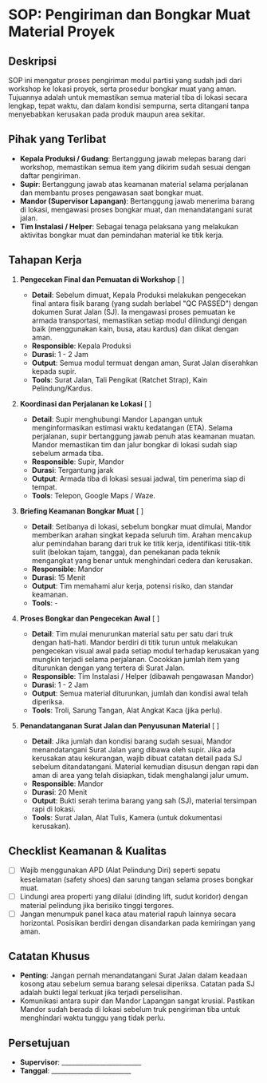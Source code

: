 # SOP: Pengiriman dan Bongkar Muat Material Proyek

## Deskripsi
SOP ini mengatur proses pengiriman modul partisi yang sudah jadi dari workshop ke lokasi proyek, serta prosedur bongkar muat yang aman. Tujuannya adalah untuk memastikan semua material tiba di lokasi secara lengkap, tepat waktu, dan dalam kondisi sempurna, serta ditangani tanpa menyebabkan kerusakan pada produk maupun area sekitar.

## Pihak yang Terlibat
- **Kepala Produksi / Gudang**: Bertanggung jawab melepas barang dari workshop, memastikan semua item yang dikirim sudah sesuai dengan daftar pengiriman.
- **Supir**: Bertanggung jawab atas keamanan material selama perjalanan dan membantu proses pengawasan saat bongkar muat.
- **Mandor (Supervisor Lapangan)**: Bertanggung jawab menerima barang di lokasi, mengawasi proses bongkar muat, dan menandatangani surat jalan.
- **Tim Instalasi / Helper**: Sebagai tenaga pelaksana yang melakukan aktivitas bongkar muat dan pemindahan material ke titik kerja.

## Tahapan Kerja
1. **Pengecekan Final dan Pemuatan di Workshop** [ ]
   - **Detail**: Sebelum dimuat, Kepala Produksi melakukan pengecekan final antara fisik barang (yang sudah berlabel "QC PASSED") dengan dokumen Surat Jalan (SJ). Ia mengawasi proses pemuatan ke armada transportasi, memastikan setiap modul dilindungi dengan baik (menggunakan kain, busa, atau kardus) dan diikat dengan aman.
   - **Responsible**: Kepala Produksi
   - **Durasi**: 1 - 2 Jam
   - **Output**: Semua modul termuat dengan aman, Surat Jalan diserahkan kepada supir.
   - **Tools**: Surat Jalan, Tali Pengikat (Ratchet Strap), Kain Pelindung/Kardus.

2. **Koordinasi dan Perjalanan ke Lokasi** [ ]
   - **Detail**: Supir menghubungi Mandor Lapangan untuk menginformasikan estimasi waktu kedatangan (ETA). Selama perjalanan, supir bertanggung jawab penuh atas keamanan muatan. Mandor memastikan tim dan jalur bongkar di lokasi sudah siap sebelum armada tiba.
   - **Responsible**: Supir, Mandor
   - **Durasi**: Tergantung jarak
   - **Output**: Armada tiba di lokasi sesuai jadwal, tim penerima siap di tempat.
   - **Tools**: Telepon, Google Maps / Waze.

3. **Briefing Keamanan Bongkar Muat** [ ]
   - **Detail**: Setibanya di lokasi, sebelum bongkar muat dimulai, Mandor memberikan arahan singkat kepada seluruh tim. Arahan mencakup alur pemindahan barang dari truk ke titik kerja, identifikasi titik-titik sulit (belokan tajam, tangga), dan penekanan pada teknik mengangkat yang benar untuk menghindari cedera dan kerusakan.
   - **Responsible**: Mandor
   - **Durasi**: 15 Menit
   - **Output**: Tim memahami alur kerja, potensi risiko, dan standar keamanan.
   - **Tools**: -

4. **Proses Bongkar dan Pengecekan Awal** [ ]
   - **Detail**: Tim mulai menurunkan material satu per satu dari truk dengan hati-hati. Mandor berdiri di titik turun untuk melakukan pengecekan visual awal pada setiap modul terhadap kerusakan yang mungkin terjadi selama perjalanan. Cocokkan jumlah item yang diturunkan dengan yang tertera di Surat Jalan.
   - **Responsible**: Tim Instalasi / Helper (dibawah pengawasan Mandor)
   - **Durasi**: 1 - 2 Jam
   - **Output**: Semua material diturunkan, jumlah dan kondisi awal telah diperiksa.
   - **Tools**: Troli, Sarung Tangan, Alat Angkat Kaca (jika perlu).

5. **Penandatanganan Surat Jalan dan Penyusunan Material** [ ]
   - **Detail**: Jika jumlah dan kondisi barang sudah sesuai, Mandor menandatangani Surat Jalan yang dibawa oleh supir. Jika ada kerusakan atau kekurangan, wajib dibuat catatan detail pada SJ sebelum ditandatangani. Material kemudian disusun dengan rapi dan aman di area yang telah disiapkan, tidak menghalangi jalur umum.
   - **Responsible**: Mandor
   - **Durasi**: 20 Menit
   - **Output**: Bukti serah terima barang yang sah (SJ), material tersimpan rapi di lokasi.
   - **Tools**: Surat Jalan, Alat Tulis, Kamera (untuk dokumentasi kerusakan).

## Checklist Keamanan & Kualitas
- [ ] Wajib menggunakan APD (Alat Pelindung Diri) seperti sepatu keselamatan (safety shoes) dan sarung tangan selama proses bongkar muat.
- [ ] Lindungi area properti yang dilalui (dinding lift, sudut koridor) dengan material pelindung jika berisiko tinggi tergores.
- [ ] Jangan menumpuk panel kaca atau material rapuh lainnya secara horizontal. Posisikan berdiri dengan disandarkan pada kemiringan yang aman.

## Catatan Khusus
- **Penting**: Jangan pernah menandatangani Surat Jalan dalam keadaan kosong atau sebelum semua barang selesai diperiksa. Catatan pada SJ adalah bukti legal terkuat jika terjadi perselisihan.
- Komunikasi antara supir dan Mandor Lapangan sangat krusial. Pastikan Mandor sudah berada di lokasi sebelum truk pengiriman tiba untuk menghindari waktu tunggu yang tidak perlu.

## Persetujuan
- **Supervisor**: _________________________
- **Tanggal**: _________________________